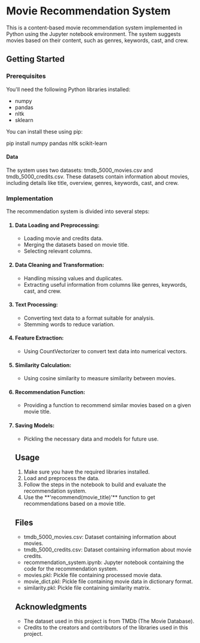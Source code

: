 <h1> Movie Recommendation System </h1>

This is a content-based movie recommendation system implemented in Python using the Jupyter notebook environment. The system suggests movies based on their content, such as genres, keywords, cast, and crew.

<h2> Getting Started </h2>
<h3>Prerequisites</h3>

You'll need the following Python libraries installed:
<ul>
<li>numpy</li>
<li>pandas</li>
<li>nltk</li>
<li>sklearn</li>
</ul>
You can install these using pip:

pip install numpy pandas nltk scikit-learn
<h4> Data </h4>
The system uses two datasets: tmdb_5000_movies.csv and tmdb_5000_credits.csv. These datasets contain information about movies, including details like title, overview, genres, keywords, cast, and crew.

<h3>Implementation</h3>
The recommendation system is divided into several steps:

<ol>
<h4><li>Data Loading and Preprocessing:</li></h4>
<ul>
<li>Loading movie and credits data.</li>
<li>Merging the datasets based on movie title.</li>
<li>Selecting relevant columns.</li>
</ul>
<h4><li>Data Cleaning and Transformation:</li></h4>
<ul>
        <li>Handling missing values and duplicates.</li>
        <li>Extracting useful information from columns like genres, keywords, cast, and crew.</li>
</ul>


<h4> <li>Text Processing:</li></h4>
<ul>
        <li>Converting text data to a format suitable for analysis.</li>
        <li>Stemming words to reduce variation.</li>
</ul>


<h4><li>Feature Extraction:</li></h4>
<ul><li>Using CountVectorizer to convert text data into numerical vectors.</li>
</ul>

<h4><li>Similarity Calculation:</li></h4>
<ul><li>Using cosine similarity to measure similarity between movies.</li></ul>

<h4><li>Recommendation Function:</li></h4>

<ul><li>Providing a function to recommend similar movies based on a given movie title.</li></ul>
<h4><li>Saving Models:</li></h4>
<ul><li>Pickling the necessary data and models for future use.</li></ul>

<h2>Usage</h2>
<ol>
        <li>Make sure you have the required libraries installed.</li>
        <li>Load and preprocess the data.</li>
        <li>Follow the steps in the notebook to build and evaluate the recommendation system.</li>
        <li>Use the **'recommend(movie_title)'** function to get recommendations based on a movie title.</li>
</ol>




<h2>Files</h2>
<ul>
<li>tmdb_5000_movies.csv: Dataset containing information about movies.</li>
<li>tmdb_5000_credits.csv: Dataset containing information about movie credits.</li>
<li>recommendation_system.ipynb: Jupyter notebook containing the code for the recommendation system.</li>
<li>movies.pkl: Pickle file containing processed movie data.</li>
<li>movie_dict.pkl: Pickle file containing movie data in dictionary format.</li><li>similarity.pkl: Pickle file containing similarity matrix.</li>
</ul>

<h2>Acknowledgments</h2>
<ul>
        <li>The dataset used in this project is from TMDb (The Movie Database).</li>
        <li>Credits to the creators and contributors of the libraries used in this project.</li>
</ul>


